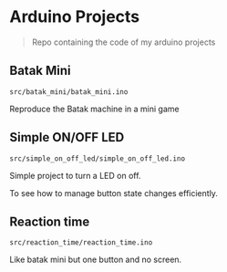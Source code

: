 # Arduino Projects

> Repo containing the code of my arduino projects

## Batak Mini

```
src/batak_mini/batak_mini.ino
```

Reproduce the Batak machine in a mini game

## Simple ON/OFF LED

```
src/simple_on_off_led/simple_on_off_led.ino
```

Simple project to turn a LED on off.

To see how to manage button state changes efficiently.

## Reaction time

```
src/reaction_time/reaction_time.ino
```

Like batak mini but one button and no screen.
